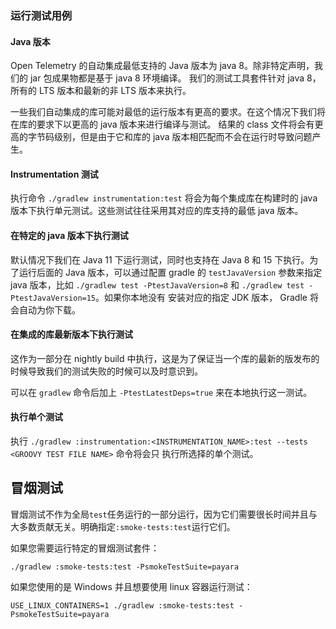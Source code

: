 ### 运行测试用例

#### Java 版本

Open Telemetry 的自动集成最低支持的 Java 版本为 java 8。除非特定声明，我们的 jar 包成果物都是基于 java 8 环境编译。
我们的测试工具套件针对 java 8，所有的 LTS 版本和最新的非 LTS 版本来执行。

一些我们自动集成的库可能对最低的运行版本有更高的要求。在这个情况下我们将在库的要求下以更高的 java 版本来进行编译与测试。
结果的 class 文件将会有更高的字节码级别，但是由于它和库的 java 版本相匹配而不会在运行时导致问题产生。

#### Instrumentation 测试

执行命令 `./gradlew instrumentation:test` 将会为每个集成库在构建时的 java 版本下执行单元测试。这些测试往往采用其对应的库支持的最低 java 版本。

#### 在特定的 java 版本下执行测试

默认情况下我们在 Java 11 下运行测试，同时也支持在 Java 8 和 15 下执行。为了运行后面的 Java 版本，可以通过配置 gradle 的 `testJavaVersion`
参数来指定 java 版本，比如 `./gradlew test -PtestJavaVersion=8` 和 `./gradlew test -PtestJavaVersion=15`。如果你本地没有
安装对应的指定 JDK 版本， Gradle 将会自动为你下载。

#### 在集成的库最新版本下执行测试

这作为一部分在 nightly build 中执行，这是为了保证当一个库的最新的版发布的时候导致我们的测试失败的时候可以及时意识到。

可以在 `gradlew` 命令后加上 `-PtestLatestDeps=true` 来在本地执行这一测试。

#### 执行单个测试

执行 `./gradlew :instrumentation:<INSTRUMENTATION_NAME>:test --tests <GROOVY TEST FILE NAME>` 命令将会只
执行所选择的单个测试。

## 冒烟测试

冒烟测试不作为全局`test`任务运行的一部分运行，因为它们需要很长时间并且与大多数贡献无关。明确指定`:smoke-tests:test`运行它们。

如果您需要运行特定的冒烟测试套件：

```
./gradlew :smoke-tests:test -PsmokeTestSuite=payara
```

如果您使用的是 Windows 并且想要使用 linux 容器运行测试：

```
USE_LINUX_CONTAINERS=1 ./gradlew :smoke-tests:test -PsmokeTestSuite=payara
```


